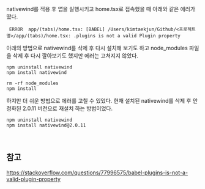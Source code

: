 nativewind를 적용 후 앱을 실행시키고 home.tsx로 접속했을 때 아래와 같은 에러가 떴다.

```
 ERROR  app/(tabs)/home.tsx: [BABEL] /Users/kimtaekjun/Github/<프로젝트명>/app/(tabs)/home.tsx: .plugins is not a valid Plugin property
```

아래의 방법으로 nativewind를 삭제 후 다시 설치해 보기도 하고 node_modules 파일을 삭제 후 다시 깔아보기도 했지만 에러는 고쳐지지 않았다.

```shell
npm uninstall nativewind
npm install nativewind
```
```shell
rm -rf node_modules
npm install
```

하지만 더 쉬운 방법으로 에러를 고칠 수 있었다. 현재 설치된 nativewind를 삭제 후 안정화된 2.0.11 버전으로 재설치 하는 방법이었다.

```shell
npm uninstall nativewind
npm install nativewind@2.0.11
```

<br>

## 참고
https://stackoverflow.com/questions/77996575/babel-plugins-is-not-a-valid-plugin-property